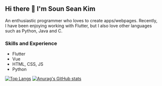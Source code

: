 ## Hi there 👋  I'm Soun Sean Kim

An enthusiastic programmer who loves to create apps/webpages. Recently, I have been enjoying working with Flutter, but I also love other languages such as Python, Java and C. 

### Skills and Experience
* Flutter
* Vue
* HTML, CSS, JS
* Python

[![Top Langs](https://github-readme-stats.vercel.app/api/top-langs/?username=sukim2406)](https://github.com/anuraghazra/github-readme-stats)
[![Anurag's GitHub stats](https://github-readme-stats.vercel.app/api?username=sukim2406)](https://github.com/anuraghazra/github-readme-stats)
<!--
**sukim2406/sukim2406** is a ✨ _special_ ✨ repository because its `README.md` (this file) appears on your GitHub profile.

Here are some ideas to get you started:

- 🔭 I’m currently working on ...
- 🌱 I’m currently learning ...
- 👯 I’m looking to collaborate on ...
- 🤔 I’m looking for help with ...
- 💬 Ask me about ...
- 📫 How to reach me: ...
- 😄 Pronouns: ...
- ⚡ Fun fact: ...
-->
